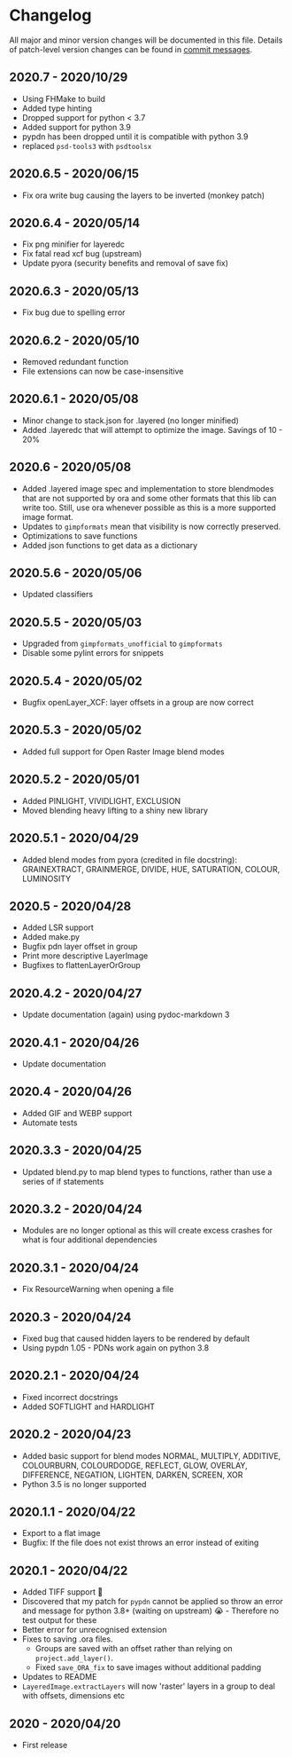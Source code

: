 # Changelog
All major and minor version changes will be documented in this file. Details of
patch-level version changes can be found in [commit messages](../../commits/master).

## 2020.7 - 2020/10/29
- Using FHMake to build
- Added type hinting
- Dropped support for python < 3.7
- Added support for python 3.9
- pypdn has been dropped until it is compatible with python 3.9
- replaced `psd-tools3` with `psdtoolsx`

## 2020.6.5 - 2020/06/15
- Fix ora write bug causing the layers to be inverted (monkey patch)

## 2020.6.4 - 2020/05/14
- Fix png minifier for layeredc
- Fix fatal read xcf bug (upstream)
- Update pyora (security benefits and removal of save fix)

## 2020.6.3 - 2020/05/13
- Fix bug due to spelling error

## 2020.6.2 - 2020/05/10
- Removed redundant function
- File extensions can now be case-insensitive

## 2020.6.1 - 2020/05/08
- Minor change to stack.json for .layered (no longer minified)
- Added .layeredc that will attempt to optimize the image. Savings of 10 - 20%

## 2020.6 - 2020/05/08
- Added .layered image spec and implementation to store blendmodes that are
  not supported by ora and some other formats that this lib can write too.
  Still, use ora whenever possible as this is a more supported image format.
- Updates to `gimpformats` mean that visibility is now correctly preserved.
- Optimizations to save functions
- Added json functions to get data as a dictionary

## 2020.5.6 - 2020/05/06
- Updated classifiers

## 2020.5.5 - 2020/05/03
- Upgraded from `gimpformats_unofficial` to `gimpformats`
- Disable some pylint errors for snippets

## 2020.5.4 - 2020/05/02
- Bugfix openLayer_XCF: layer offsets in a group are now correct

## 2020.5.3 - 2020/05/02
- Added full support for Open Raster Image blend modes

## 2020.5.2 - 2020/05/01
- Added PINLIGHT, VIVIDLIGHT, EXCLUSION
- Moved blending heavy lifting to a shiny new library

## 2020.5.1 - 2020/04/29
- Added blend modes from pyora (credited in file docstring): GRAINEXTRACT,
GRAINMERGE, DIVIDE, HUE, SATURATION, COLOUR, LUMINOSITY

## 2020.5 - 2020/04/28
- Added LSR support
- Added make.py
- Bugfix pdn layer offset in group
- Print more descriptive LayerImage
- Bugfixes to flattenLayerOrGroup

## 2020.4.2 - 2020/04/27
- Update documentation (again) using pydoc-markdown 3

## 2020.4.1 - 2020/04/26
- Update documentation

## 2020.4 - 2020/04/26
- Added GIF and WEBP support
- Automate tests

## 2020.3.3 - 2020/04/25
- Updated blend.py to map blend types to functions, rather than use a series of
if statements

## 2020.3.2 - 2020/04/24
- Modules are no longer optional as this will create excess crashes for what is
four additional dependencies

## 2020.3.1 - 2020/04/24
- Fix ResourceWarning when opening a file

## 2020.3 - 2020/04/24
- Fixed bug that caused hidden layers to be rendered by default
- Using pypdn 1.05 - PDNs work again on python 3.8

## 2020.2.1 - 2020/04/24
- Fixed incorrect docstrings
- Added SOFTLIGHT and HARDLIGHT

## 2020.2 - 2020/04/23
- Added basic support for blend modes NORMAL, MULTIPLY, ADDITIVE, COLOURBURN,
COLOURDODGE, REFLECT, GLOW, OVERLAY, DIFFERENCE, NEGATION, LIGHTEN, DARKEN,
SCREEN, XOR
- Python 3.5 is no longer supported

## 2020.1.1 - 2020/04/22
- Export to a flat image
- Bugfix: If the file does not exist throws an error instead of exiting

## 2020.1 - 2020/04/22
- Added TIFF support 🎉
- Discovered that my patch for `pypdn` cannot be applied so throw an error and
message for python 3.8+ (waiting on upstream) 😭 - Therefore no test output for
these
- Better error for unrecognised extension
- Fixes to saving .ora files.
	- Groups are saved with an offset rather than relying on `project.add_layer()`.
	- Fixed `save_ORA_fix` to save images without additional padding
- Updates to README
- `LayeredImage.extractLayers` will now 'raster' layers in a group to deal with
offsets, dimensions etc

## 2020 - 2020/04/20
- First release
